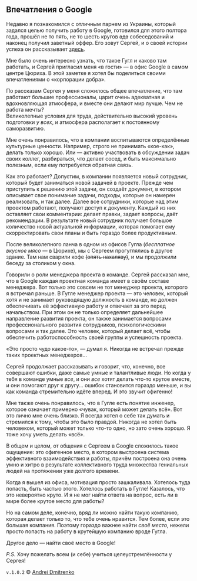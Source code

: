 ## Впечатления о Google

Недавно я познакомился с отличным парнем из Украины, который задался целью получить работу в Google, готовился для этого полтора года, прошёл не то пять, не то шесть кругов ~~ада~~ собеседований и наконец получил заветный оффер. Его зовут Сергей, и о своей истории успеха он рассказывает [здесь](https://dou.ua/lenta/articles/google-interview/).

Мне было очень интересно узнать, что такое Гугл и каково там работать, и Сергей пригласил меня &laquo;в гости&raquo; &mdash; в офис Google в самом центре Цюриха. В этой заметке я хотел бы поделиться своими впечатлениями о &laquo;корпорации добра&raquo;.

По рассказам Сергея у меня сложилось общее впечатление, что там работают большие профессионалы, царит очень адекватная и вдохновляющая атмосфера, и вместе они делают мир лучше. Чем не работа мечты?  
Великолепные условия для труда, действительно высокий уровень подготовки _у всех_, и атмосфера располагает к постоянному саморазвитию.

Мне очень понравилось, что в компании воспитываются определённые культурные ценности. Например, строго не принимать &laquo;кое-как&raquo;, делать только хорошо. Или &mdash; активно участвовать в обсуждении задач своих коллег, разбираться, что делает сосед, и быть максимально полезным, если ему потребуется обратная связь.

Как это работает? Допустим, в компании появляется новый сотрудник, который будет заниматься новой задачей в проекте. Прежде чем приступить к решению этой задачи, он создаёт документ, в котором описывает свое понимание задачи, подходы, которые он намерен реализовать, и так далее. Далее все сотрудники, которые над этим проектом работают, получают доступ к документу. Каждый из них оставляет свои комментарии: делает правки, задает вопросы, даёт рекомендации. В результате новый сотрудник получает большое количество новой актуальной информации, которая помогает ему скорректировать свои планы и быть гораздо более продуктивным.

После великолепного ланча в одном из офисов Гугла (_бесплатное вкусное мясо_ &mdash; в Цюрихе), мы с Сергеем прогуглялись в другое здание. Там нам сварили кофе ~~(опять нахаляву)~~, и мы продолжили беседу за столиком у окна.

Говорили о роли менеджера проекта в команде. Сергей рассказал мне, что в Google каждая проектная команда имеет в своём составе менеджера. Вот только это совсем не тот менеджер проекта, которого я встречал раньше. В Гугле менеджер проекта &mdash; это человек, который хотя и не занимает руководящую должность в команде, но должен обеспечивать её эффективную работу и отвечает за это перед начальством. При этом он не только определяет дальнейшее направление развития проекта, он также занимается вопросами профессионального развития сотрудников, психологическими вопросами и так далее. Это человек, который делает всё, чтобы обеспечить работоспособность своей группы и успешность проекта.

&laquo;Это просто чудо какое-то&raquo;, &mdash; думал я. Никогда не встречал прежде таких проектных менеджеров...
<!---Те, кого я встречал, чаще тормозили свои проекты или разбирались в них хуже всех.--->  
Сергей продолжает рассказывать и говорит, что, конечно, все совершают ошибки, даже самые умные и талантливые люди. Но когда у тебя в команде умные _все_, и они _все_ хотят делать что-то крутое вместе, и они помогают друг к другу... ошибок становится гораздо меньше, и вы как команда стремительно идёте вперед. И это звучит офигенно!

Мне также очень понравилось, что в Гугле есть понятие инженер, которое означает примерно &laquo;чувак, который может делать всё&raquo;. Вот это лично мне очень близко. Я всегда хотел о себе так думать и стремился к тому, чтобы это было правдой. Никогда не хотел быть человеком, который может только что-то одно, но зато очень хорошо. Я тоже хочу уметь делать &laquo;всё&raquo;.

В общем и целом, от общения с Сергеем в Google сложилось такое ощущение: это офигенное место, в котором выстроена система эффективного взаимодействия и работы, причём построена она очень умно и хитро в результате коллективного труда множества гениальных людей на протяжении уже долгого времени.

Когда я вышел из офиса, мотивация просто зашкаливала. Хотелось туда попасть, быть частью этого. Хотелось работать в Гугле! Казалось, что это невероятно круто. И я не мог найти ответа на вопрос, есть ли в мире более крутое место для работы?

Но на самом деле, конечно, вряд ли можно найти такую компанию, которая делает только то, что тебе очень нравится. Тем более, если это большая компания. Поэтому гораздо важнее найти _своё место_, нежели просто попасть на работу в крутейшую компанию вроде Гугла.  

Другое дело &mdash; найти своё место в Google!

_P.S._ Хочу пожелать всем (и себе) учиться целеустремлённости у Сергея!
<!---Очень понравился деловой стиль одежды Сергея. :) У него именно такой охренительный пиджак, о котором я мечтал. Только немного другого цвета. :) --->

`v.1.0.2` &copy; [Andrei Dmitrenko](https://vk.com/fineliterature)
